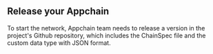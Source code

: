 ## Release your Appchain

To start the network, Appchain team needs to release a version in the project's Github repository, which includes the ChainSpec file and the custom data type with JSON format.